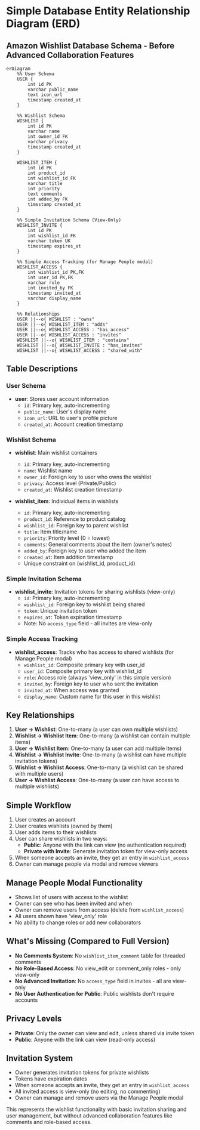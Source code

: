 # Simple Database Entity Relationship Diagram (ERD)

## Amazon Wishlist Database Schema - Before Advanced Collaboration Features

```mermaid
erDiagram
    %% User Schema
    USER {
        int id PK
        varchar public_name
        text icon_url
        timestamp created_at
    }

    %% Wishlist Schema
    WISHLIST {
        int id PK
        varchar name
        int owner_id FK
        varchar privacy
        timestamp created_at
    }

    WISHLIST_ITEM {
        int id PK
        int product_id
        int wishlist_id FK
        varchar title
        int priority
        text comments
        int added_by FK
        timestamp created_at
    }

    %% Simple Invitation Schema (View-Only)
    WISHLIST_INVITE {
        int id PK
        int wishlist_id FK
        varchar token UK
        timestamp expires_at
    }

    %% Simple Access Tracking (for Manage People modal)
    WISHLIST_ACCESS {
        int wishlist_id PK,FK
        int user_id PK,FK
        varchar role
        int invited_by FK
        timestamp invited_at
        varchar display_name
    }

    %% Relationships
    USER ||--o{ WISHLIST : "owns"
    USER ||--o{ WISHLIST_ITEM : "adds"
    USER ||--o{ WISHLIST_ACCESS : "has_access"
    USER ||--o{ WISHLIST_ACCESS : "invites"
    WISHLIST ||--o{ WISHLIST_ITEM : "contains"
    WISHLIST ||--o{ WISHLIST_INVITE : "has_invites"
    WISHLIST ||--o{ WISHLIST_ACCESS : "shared_with"
```

## Table Descriptions

### User Schema
- **user**: Stores user account information
  - `id`: Primary key, auto-incrementing
  - `public_name`: User's display name
  - `icon_url`: URL to user's profile picture
  - `created_at`: Account creation timestamp

### Wishlist Schema
- **wishlist**: Main wishlist containers
  - `id`: Primary key, auto-incrementing
  - `name`: Wishlist name
  - `owner_id`: Foreign key to user who owns the wishlist
  - `privacy`: Access level (Private/Public)
  - `created_at`: Wishlist creation timestamp

- **wishlist_item**: Individual items in wishlists
  - `id`: Primary key, auto-incrementing
  - `product_id`: Reference to product catalog
  - `wishlist_id`: Foreign key to parent wishlist
  - `title`: Item title/name
  - `priority`: Priority level (0 = lowest)
  - `comments`: General comments about the item (owner's notes)
  - `added_by`: Foreign key to user who added the item
  - `created_at`: Item addition timestamp
  - Unique constraint on (wishlist_id, product_id)

### Simple Invitation Schema
- **wishlist_invite**: Invitation tokens for sharing wishlists (view-only)
  - `id`: Primary key, auto-incrementing
  - `wishlist_id`: Foreign key to wishlist being shared
  - `token`: Unique invitation token
  - `expires_at`: Token expiration timestamp
  - Note: No `access_type` field - all invites are view-only

### Simple Access Tracking
- **wishlist_access**: Tracks who has access to shared wishlists (for Manage People modal)
  - `wishlist_id`: Composite primary key with user_id
  - `user_id`: Composite primary key with wishlist_id
  - `role`: Access role (always 'view_only' in this simple version)
  - `invited_by`: Foreign key to user who sent the invitation
  - `invited_at`: When access was granted
  - `display_name`: Custom name for this user in this wishlist

## Key Relationships

1. **User → Wishlist**: One-to-many (a user can own multiple wishlists)
2. **Wishlist → Wishlist Item**: One-to-many (a wishlist can contain multiple items)
3. **User → Wishlist Item**: One-to-many (a user can add multiple items)
4. **Wishlist → Wishlist Invite**: One-to-many (a wishlist can have multiple invitation tokens)
5. **Wishlist → Wishlist Access**: One-to-many (a wishlist can be shared with multiple users)
6. **User → Wishlist Access**: One-to-many (a user can have access to multiple wishlists)

## Simple Workflow

1. User creates an account
2. User creates wishlists (owned by them)
3. User adds items to their wishlists
4. User can share wishlists in two ways:
   - **Public**: Anyone with the link can view (no authentication required)
   - **Private with Invite**: Generate invitation token for view-only access
5. When someone accepts an invite, they get an entry in `wishlist_access`
6. Owner can manage people via modal and remove viewers

## Manage People Modal Functionality

- Shows list of users with access to the wishlist
- Owner can see who has been invited and when
- Owner can remove users from access (delete from `wishlist_access`)
- All users shown have 'view_only' role
- No ability to change roles or add new collaborators

## What's Missing (Compared to Full Version)

- **No Comments System**: No `wishlist_item_comment` table for threaded comments
- **No Role-Based Access**: No view_edit or comment_only roles - only view-only
- **No Advanced Invitation**: No `access_type` field in invites - all are view-only
- **No User Authentication for Public**: Public wishlists don't require accounts

## Privacy Levels

- **Private**: Only the owner can view and edit, unless shared via invite token
- **Public**: Anyone with the link can view (read-only access)

## Invitation System

- Owner generates invitation tokens for private wishlists
- Tokens have expiration dates
- When someone accepts an invite, they get an entry in `wishlist_access`
- All invited access is view-only (no editing, no commenting)
- Owner can manage and remove users via the Manage People modal

This represents the wishlist functionality with basic invitation sharing and user management, but without advanced collaboration features like comments and role-based access. 
